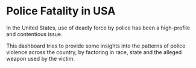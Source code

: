 # Police Fatality in USA

In the United States, use of deadly force by police has been a high-profile and contentious issue.

This dashboard tries to  provide some insights into the patterns of police violence across the country, by factoring in race, state and the alleged weapon used by the victim.
